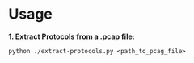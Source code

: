 # Usage
**1. Extract Protocols from a .pcap file:**

    python ./extract-protocols.py <path_to_pcag_file>